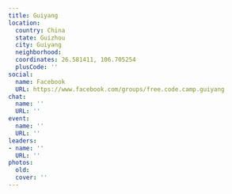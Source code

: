 ```yaml
---
title: Guiyang
location:
  country: China
  state: Guizhou
  city: Guiyang
  neighborhood: 
  coordinates: 26.581411, 106.705254
  plusCode: ''
social:
  name: Facebook
  URL: https://www.facebook.com/groups/free.code.camp.guiyang
chat:
  name: ''
  URL: ''
event:
  name: ''
  URL: ''
leaders:
- name: ''
  URL: ''
photos:
  old: 
  cover: ''
---
```

